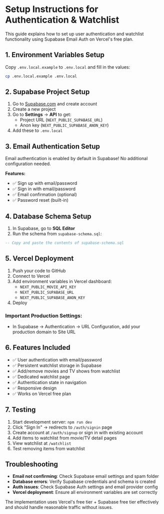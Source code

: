 # Setup Instructions for Authentication & Watchlist

This guide explains how to set up user authentication and watchlist functionality using Supabase Email Auth on Vercel's free plan.

## 1. Environment Variables Setup

Copy `.env.local.example` to `.env.local` and fill in the values:

```bash
cp .env.local.example .env.local
```

## 2. Supabase Project Setup

1. Go to [Supabase.com](https://supabase.com) and create account
2. Create a new project
3. Go to **Settings** → **API** to get:
   - Project URL (`NEXT_PUBLIC_SUPABASE_URL`)
   - Anon key (`NEXT_PUBLIC_SUPABASE_ANON_KEY`)
4. Add these to `.env.local`

## 3. Email Authentication Setup

Email authentication is enabled by default in Supabase! No additional configuration needed.

**Features:**
- ✅ Sign up with email/password
- ✅ Sign in with email/password  
- ✅ Email confirmation (optional)
- ✅ Password reset (built-in)

## 4. Database Schema Setup

1. In Supabase, go to **SQL Editor**
2. Run the schema from `supabase-schema.sql`:

```sql
-- Copy and paste the contents of supabase-schema.sql
```

## 5. Vercel Deployment

1. Push your code to GitHub
2. Connect to Vercel
3. Add environment variables in Vercel dashboard:
   - `NEXT_PUBLIC_MOVIE_API_KEY`
   - `NEXT_PUBLIC_SUPABASE_URL`
   - `NEXT_PUBLIC_SUPABASE_ANON_KEY`
4. Deploy

### Important Production Settings:

- In Supabase → Authentication → URL Configuration, add your production domain to Site URL

## 6. Features Included

- ✅ User authentication with email/password
- ✅ Persistent watchlist storage in Supabase
- ✅ Add/remove movies and TV shows from watchlist
- ✅ Dedicated watchlist page
- ✅ Authentication state in navigation
- ✅ Responsive design
- ✅ Works on Vercel free plan

## 7. Testing

1. Start development server: `npm run dev`
2. Click "Sign In" → redirects to `/auth/signin` page
3. Create account at `/auth/signup` or sign in with existing account
4. Add items to watchlist from movie/TV detail pages
5. View watchlist at `/watchlist`
6. Test removing items from watchlist

## Troubleshooting

- **Email not confirming**: Check Supabase email settings and spam folder
- **Database errors**: Verify Supabase credentials and schema is created
- **Auth issues**: Check Supabase Auth settings and email provider config
- **Vercel deployment**: Ensure all environment variables are set correctly

The implementation uses Vercel's free tier + Supabase free tier effectively and should handle reasonable traffic without issues.